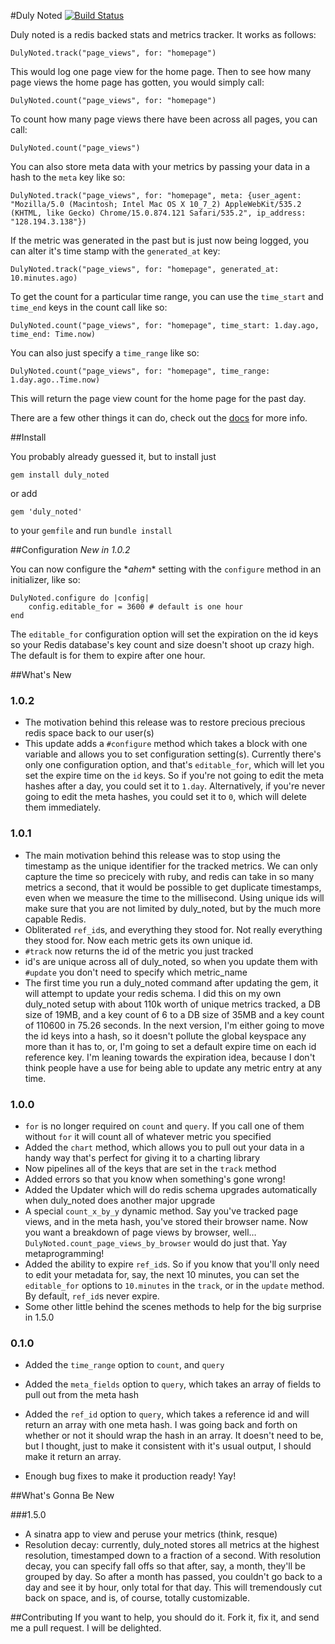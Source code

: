 #Duly Noted
[![Build Status](https://secure.travis-ci.org/willcosgrove/duly_noted.png?branch=master)](http://travis-ci.org/willcosgrove/duly_noted)

Duly noted is a redis backed stats and metrics tracker.  It works as follows:

    DulyNoted.track("page_views", for: "homepage")

This would log one page view for the home page.  Then to see how many page views the home page has gotten, you would simply call:

    DulyNoted.count("page_views", for: "homepage")
    
To count how many page views there have been across all pages, you can call:

	DulyNoted.count("page_views")

You can also store meta data with your metrics by passing your data in a hash to the `meta` key like so:

    DulyNoted.track("page_views", for: "homepage", meta: {user_agent: "Mozilla/5.0 (Macintosh; Intel Mac OS X 10_7_2) AppleWebKit/535.2 (KHTML, like Gecko) Chrome/15.0.874.121 Safari/535.2", ip_address: "128.194.3.138"})

If the metric was generated in the past but is just now being logged, you can alter it's time stamp with the `generated_at` key:

    DulyNoted.track("page_views", for: "homepage", generated_at: 10.minutes.ago)

To get the count for a particular time range, you can use the `time_start` and `time_end` keys in the count call like so:

    DulyNoted.count("page_views", for: "homepage", time_start: 1.day.ago, time_end: Time.now)

You can also just specify a `time_range` like so:

    DulyNoted.count("page_views", for: "homepage", time_range: 1.day.ago..Time.now)

This will return the page view count for the home page for the past day.

There are a few other things it can do, check out the [docs]("http://willcosgrove.github.com/duly_noted") for more info.

##Install

You probably already guessed it, but to install just

    gem install duly_noted

or add 

    gem 'duly_noted'

to your `gemfile` and run `bundle install`

##Configuration
_New in 1.0.2_

You can now configure the \**ahem*\* setting with the `configure` method in an initializer, like so:

	DulyNoted.configure do |config|
		config.editable_for = 3600 # default is one hour
	end

The `editable_for` configuration option will set the expiration on the id keys so your Redis database's key count and size doesn't shoot up crazy high.  The default is for them to expire after one hour.


##What's New

### 1.0.2
* The motivation behind this release was to restore precious precious redis space back to our user(s)
* This update adds a `#configure` method which takes a block with one variable and allows you to set configuration setting(s).  Currently there's only one configuration option, and that's `editable_for`, which will let you set the expire time on the `id` keys.  So if you're not going to edit the meta hashes after a day, you could set it to `1.day`.  Alternatively, if you're never going to edit the meta hashes, you could set it to `0`, which will delete them immediately.

### 1.0.1
* The main motivation behind this release was to stop using the timestamp as the unique identifier for the tracked metrics.  We can only capture the time so precicely with ruby, and redis can take in so many metrics a second, that it would be possible to get duplicate timestamps, even when we measure the time to the millisecond.  Using unique ids will make sure that you are not limited by duly_noted, but by the much more capable Redis.
* Obliterated `ref_id`s, and everything they stood for.  Not really everything they stood for.  Now each metric gets its own unique id.
* `#track` now returns the id of the metric you just tracked
* id's are unique across all of duly_noted, so when you update them with `#update` you don't need to specify which metric_name
* The first time you run a duly_noted command after updating the gem, it will attempt to update your redis schema.  I did this on my own duly_noted setup with about 110k worth of unique metrics tracked, a DB size of 19MB, and a key count of 6 to a DB size of 35MB and a key count of 110600 in 75.26 seconds.  In the next version, I'm either going to move the id keys into a hash, so it doesn't pollute the global keyspace any more than it has to, or, I'm going to set a default expire time on each id reference key.  I'm leaning towards the expiration idea, because I don't think people have a use for being able to update any metric entry at any time.

### 1.0.0
* `for` is no longer required on `count` and `query`.  If you call one of them without `for` it will count all of whatever metric you specified
* Added the `chart` method, which allows you to pull out your data in a handy way that's perfect for giving it to a charting library
* Now pipelines all of the keys that are set in the `track` method
* Added errors so that you know when something's gone wrong!
* Added the Updater which will do redis schema upgrades automatically when duly_noted does another major upgrade
* A special `count_x_by_y` dynamic method.  Say you've tracked page views, and in the meta hash, you've stored their browser name.  Now you want a breakdown of page views by browser, well… `DulyNoted.count_page_views_by_browser` would do just that.  Yay metaprogramming!
* Added the ability to expire `ref_id`s.  So if you know that you'll only need to edit your metadata for, say, the next 10 minutes, you can set the `editable_for` options to `10.minutes` in the `track`, or in the `update` method.  By default, `ref_id`s never expire.
* Some other little behind the scenes methods to help for the big surprise in 1.5.0

### 0.1.0

* Added the `time_range` option to `count`, and `query`

* Added the `meta_fields` option to `query`, which takes an array of fields to pull out from the meta hash

* Added the `ref_id` option to `query`, which takes a reference id and will return an array with one meta hash.  I was going back and forth on whether or not it should wrap the hash in an array.  It doesn't need to be, but I thought, just to make it consistent with it's usual output, I should make it return an array.

* Enough bug fixes to make it production ready! Yay!


##What's Gonna Be New

###1.5.0
* A sinatra app to view and peruse your metrics (think, resque)
* Resolution decay: currently, duly_noted stores all metrics at the highest resolution, timestamped down to a fraction of a second.  With resolution decay, you can specify fall offs so that after, say, a month, they'll be grouped by day.  So after a month has passed, you couldn't go back to a day and see it by hour, only total for that day.  This will tremendously cut back on space, and is, of course, totally customizable. 


##Contributing
If you want to help, you should do it.  Fork it, fix it, and send me a pull request.  I will be delighted.